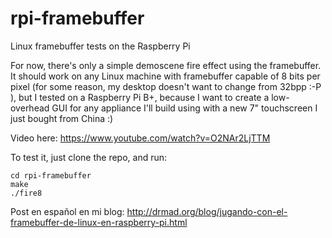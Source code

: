 # rpi-framebuffer
Linux framebuffer tests on the Raspberry Pi

For now, there's only a simple demoscene fire effect using the framebuffer. It should work on any Linux machine with framebuffer capable of 8 bits per pixel (for some reason, my desktop doesn't want to change from 32bpp :-P ), but I tested on a Raspberry Pi B+, because I want to create a low-overhead GUI for any appliance I'll build using with a new 7" touchscreen I just bought from China :)

Video here: https://www.youtube.com/watch?v=O2NAr2LjTTM

To test it, just clone the repo, and run:

```
cd rpi-framebuffer
make
./fire8
```

Post en español en mi blog: http://drmad.org/blog/jugando-con-el-framebuffer-de-linux-en-raspberry-pi.html
